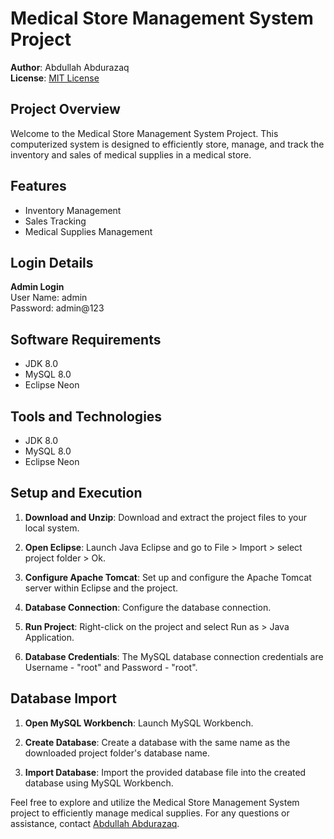 # Medical Store Management System Project

**Author**: Abdullah Abdurazaq  
**License**: [MIT License](https://opensource.org/licenses/MIT)  

## Project Overview

Welcome to the Medical Store Management System Project. This computerized system is designed to efficiently store, manage, and track the inventory and sales of medical supplies in a medical store.

## Features

- Inventory Management
- Sales Tracking
- Medical Supplies Management

## Login Details

**Admin Login**  
User Name: admin  
Password: admin@123

## Software Requirements

- JDK 8.0
- MySQL 8.0
- Eclipse Neon

## Tools and Technologies

- JDK 8.0
- MySQL 8.0
- Eclipse Neon

## Setup and Execution

1. **Download and Unzip**: Download and extract the project files to your local system.

2. **Open Eclipse**: Launch Java Eclipse and go to File > Import > select project folder > Ok.

3. **Configure Apache Tomcat**: Set up and configure the Apache Tomcat server within Eclipse and the project.

4. **Database Connection**: Configure the database connection.

5. **Run Project**: Right-click on the project and select Run as > Java Application.

6. **Database Credentials**: The MySQL database connection credentials are Username - "root" and Password - "root".

## Database Import

1. **Open MySQL Workbench**: Launch MySQL Workbench.

2. **Create Database**: Create a database with the same name as the downloaded project folder's database name.

3. **Import Database**: Import the provided database file into the created database using MySQL Workbench.

Feel free to explore and utilize the Medical Store Management System project to efficiently manage medical supplies. For any questions or assistance, contact [Abdullah Abdurazaq](mailto:ayyubiy67@gmail.com).
